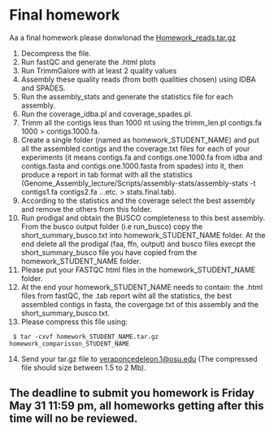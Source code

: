 # Final homework

Aa a final homework please donwlonad the [Homework_reads.tar.gz](https://osu.box.com/s/4ydgkdp2h1cygzvxkvjsg0o21x5ira9n)

1. Decompress the file.
2. Run fastQC and generate the .html plots
3. Run TrimmGalore with at least 2 quality values
4. Assembly these quality reads (from both qualities chosen) using IDBA and SPADES.
5. Run the assembly_stats and generate the statistics file for each assembly.
6. Run the coverage_idba.pl and coverage_spades.pl.
8. Trimm all the contigs less than 1000 nt using the trimm_len.pl contigs.fa 1000 > contigs.1000.fa. 
7. Create a single folder (named as homework_STUDENT_NAME) and put all the assembled contigs and the coverage.txt files for each of your experiments (it means contigs.fa and contigs.one.1000.fa
from idba and contigs.fasta and contigs.one.1000.fasta from spades) into it, then produce a report in tab format with all the statistics (Genome_Assembly_lecture/Scripts/assembly-stats/assembly-stats  -t contigs1.fa contigs2.fa ...etc. > stats.final.tab).
8. According to the statistics and the coverage select the best assembly and remove the others from this folder.
9. Run prodigal and obtain the BUSCO completeness to this best assembly.  From the busco output folder (i.e run_busco) copy the short_summary_busco.txt into homework_STUDENT_NAME folder. At the end delete all the prodigal (faa, ffn, output) and busco files execpt the short_summary_busco file you have copied from the homework_STUDENT_NAME folder.
10. Please put your FASTQC html files in the homework_STUDENT_NAME folder.
11. At the end your homework_STUDENT_NAME needs to contain: the .html files from fastQC, the .tab report wiht all the statistics, the best assembled contigs in fasta, the covergage.txt of this assembly and the short_summary_busco.txt.
12. Please compress this file using:
 
```console
 $ tar -cxvf homework_STUDENT_NAME.tar.gz homework_comparisson_STUDENT_NAME
```
14. Send your tar.gz file to veraponcedeleon.1@osu.edu (The compressed file should size between 1.5 to 2 Mb).


## The deadline to submit you homework is Friday May 31 11:59 pm, all homeworks getting after this time will no be reviewed.
